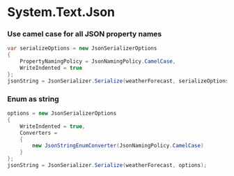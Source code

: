 # System.Text.Json

### Use camel case for all JSON property names

```csharp
var serializeOptions = new JsonSerializerOptions
{
    PropertyNamingPolicy = JsonNamingPolicy.CamelCase,
    WriteIndented = true
};
jsonString = JsonSerializer.Serialize(weatherForecast, serializeOptions);
```

### Enum as string

```csharp
options = new JsonSerializerOptions
{
    WriteIndented = true,
    Converters =
    {
        new JsonStringEnumConverter(JsonNamingPolicy.CamelCase)
    }
};
jsonString = JsonSerializer.Serialize(weatherForecast, options);
```

